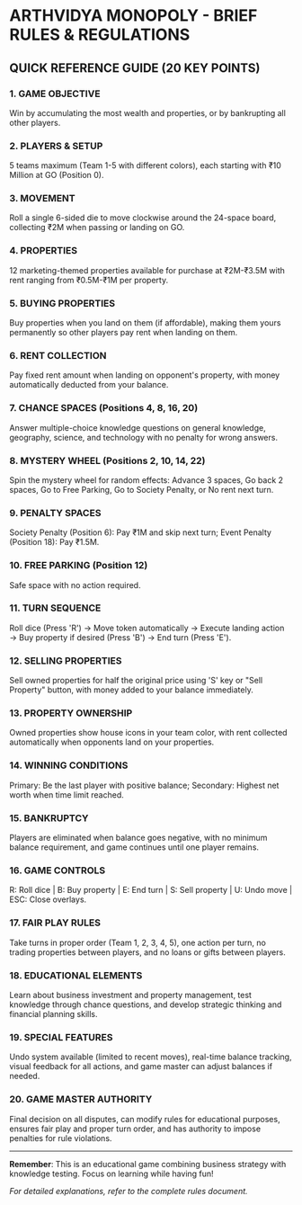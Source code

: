 # ARTHVIDYA MONOPOLY - BRIEF RULES & REGULATIONS

## QUICK REFERENCE GUIDE (20 KEY POINTS)

### 1. **GAME OBJECTIVE**
Win by accumulating the most wealth and properties, or by bankrupting all other players.

### 2. **PLAYERS & SETUP**
5 teams maximum (Team 1-5 with different colors), each starting with ₹10 Million at GO (Position 0).

### 3. **MOVEMENT**
Roll a single 6-sided die to move clockwise around the 24-space board, collecting ₹2M when passing or landing on GO.

### 4. **PROPERTIES**
12 marketing-themed properties available for purchase at ₹2M-₹3.5M with rent ranging from ₹0.5M-₹1M per property.

### 5. **BUYING PROPERTIES**
Buy properties when you land on them (if affordable), making them yours permanently so other players pay rent when landing on them.

### 6. **RENT COLLECTION**
Pay fixed rent amount when landing on opponent's property, with money automatically deducted from your balance.

### 7. **CHANCE SPACES** (Positions 4, 8, 16, 20)
Answer multiple-choice knowledge questions on general knowledge, geography, science, and technology with no penalty for wrong answers.

### 8. **MYSTERY WHEEL** (Positions 2, 10, 14, 22)
Spin the mystery wheel for random effects: Advance 3 spaces, Go back 2 spaces, Go to Free Parking, Go to Society Penalty, or No rent next turn.

### 9. **PENALTY SPACES**
Society Penalty (Position 6): Pay ₹1M and skip next turn; Event Penalty (Position 18): Pay ₹1.5M.

### 10. **FREE PARKING** (Position 12)
Safe space with no action required.

### 11. **TURN SEQUENCE**
Roll dice (Press 'R') → Move token automatically → Execute landing action → Buy property if desired (Press 'B') → End turn (Press 'E').

### 12. **SELLING PROPERTIES**
Sell owned properties for half the original price using 'S' key or "Sell Property" button, with money added to your balance immediately.

### 13. **PROPERTY OWNERSHIP**
Owned properties show house icons in your team color, with rent collected automatically when opponents land on your properties.

### 14. **WINNING CONDITIONS**
Primary: Be the last player with positive balance; Secondary: Highest net worth when time limit reached.

### 15. **BANKRUPTCY**
Players are eliminated when balance goes negative, with no minimum balance requirement, and game continues until one player remains.

### 16. **GAME CONTROLS**
R: Roll dice | B: Buy property | E: End turn | S: Sell property | U: Undo move | ESC: Close overlays.

### 17. **FAIR PLAY RULES**
Take turns in proper order (Team 1, 2, 3, 4, 5), one action per turn, no trading properties between players, and no loans or gifts between players.
 
### 18. **EDUCATIONAL ELEMENTS**
Learn about business investment and property management, test knowledge through chance questions, and develop strategic thinking and financial planning skills.

### 19. **SPECIAL FEATURES**
Undo system available (limited to recent moves), real-time balance tracking, visual feedback for all actions, and game master can adjust balances if needed.

### 20. **GAME MASTER AUTHORITY**
Final decision on all disputes, can modify rules for educational purposes, ensures fair play and proper turn order, and has authority to impose penalties for rule violations.

---
**Remember**: This is an educational game combining business strategy with knowledge testing. Focus on learning while having fun!

*For detailed explanations, refer to the complete rules document.*
